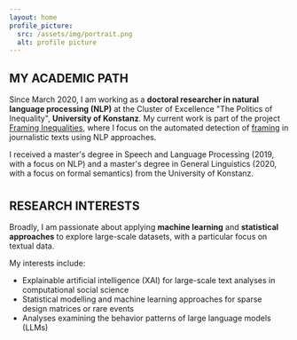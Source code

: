 ```yaml
---
layout: home
profile_picture:
  src: /assets/img/portrait.png
  alt: profile picture
---
```


<h2 class="page-heading">MY ACADEMIC PATH</h2>
<p>Since March 2020, I am working as a <b>doctoral researcher in natural language processing (NLP)</b> at the Cluster of Excellence "The Politics of Inequality", 
<b>University of Konstanz</b>. My current work is part of the project <a href="https://www.exc.uni-konstanz.de/en/inequality/research/projects/framing-inequalities/" target="_blank" rel="noopener noreferrer">Framing Inequalities</a>, 
where I focus on the automated detection of <a href="https://en.wikipedia.org/wiki/Framing_(social_sciences)" target="_blank" rel="noopener noreferrer">framing</a> in journalistic texts using NLP approaches.</p>

<p style="margin-bottom:1cm;">I received a master's degree in Speech and Language Processing (2019, with a focus on NLP) and a master's degree
in General Linguistics (2020, with a focus on formal semantics) from the University of Konstanz.</p>


<h2 class="page-heading">RESEARCH INTERESTS</h2>
<p>Broadly, I am passionate about applying <b>machine learning</b> and <b>statistical approaches</b> to explore large-scale datasets, with a particular focus on textual data. 

My interests include:
<ul>
  <li>Explainable artificial intelligence (XAI) for large-scale text analyses in computational social science</li>
  <li>Statistical modelling and machine learning approaches for sparse design matrices or rare events</li>
  <li>Analyses examining the behavior patterns of large language models (LLMs)</li>
</ul>

